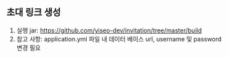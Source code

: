 ## 초대 링크 생성 
1. 실행 jar: https://github.com/yiseo-dev/invitation/tree/master/build
2. 참고 사항: application.yml 파일 내 데이터 베이스 url, username 및 password 변경 필요
